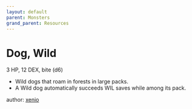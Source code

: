 ```yaml
---
layout: default
parent: Monsters
grand_parent: Resources
---
```


# Dog, Wild

3 HP, 12 DEX, bite (d6)  

- Wild dogs that roam in forests in large packs.  
- A Wild dog automatically succeeds WIL saves while among its pack.

author: [xenio](https://xenioinabottle.blogspot.com)
